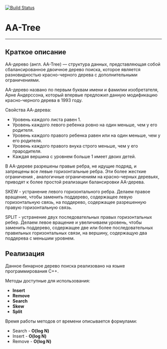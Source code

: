 [![Build Status](https://travis-ci.org/BinaryTreesImplementation/AA-tree.svg?branch=master)](https://travis-ci.org/BinaryTreesImplementation/AA-tree) 

# AA-Tree
---
## Краткое описание
АA-дерево (англ. AA-Tree) — структура данных, представляющая собой сбалансированное двоичное дерево поиска, которое является разновидностью красно-черного дерева с дополнительными ограничениями.

АA-дерево названо по первым буквам имени и фамилии изобретателя, Арне Андерссона, который впервые предложил данную модификацию красно-черного дерева в 1993 году.

Свойства АА-дерева:

+ Уровень каждого листа равен 1.
+ Уровень каждого левого ребенка ровно на один меньше, чем у его родителя.
+ Уровень каждого правого ребенка равен или на один меньше, чем у его родителя.
+ Уровень каждого правого внука строго меньше, чем у его прародителя.
+ Каждая вершина с уровнем больше 1 имеет двоих детей.

В AA-дереве разрешены правые ребра, не идущие подряд, и запрещены все левые горизонтальные ребра. Эти более жесткие ограничения , аналогичные ограничениям на красно-черных деревьях, приводят к более простой реализации балансировки AA-дерева.

SKEW - устранение левого горизонтального ребра. Делаем правое вращение, чтобы заменить поддерево, содержащее левую горизонтальную связь, на поддерево, содержащее разрешенную правую горизонтальную связь.

SPLIT -  устранение двух последовательных правых горизонтальных ребер. Делаем левое вращение и увеличиваем уровень, чтобы заменить поддерево, содержащее две или более последовательных правильных горизонтальных связи, на вершину, содержащую два поддерева с меньшим уровнем.

## Реализация
Данное бинарное дерево поиска реализовано на языке программирования С++. 

Методы доступные для использования: 
+ **Insert**
+ **Remove**
+ **Search**
+ **Skew**
+ **Split**

Время работы методов от времени описывается формулами:

+ Search - **O(log N)**
+ Insert - **O(log N)**
+ Remove - **O(log N)**
